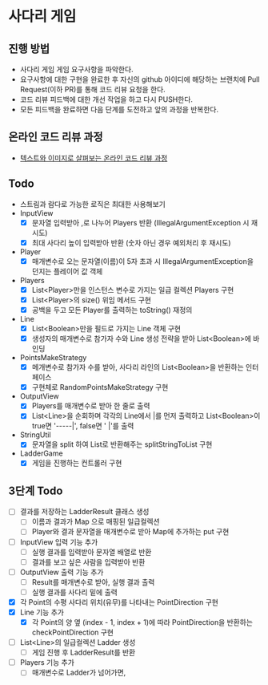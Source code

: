 # 사다리 게임
## 진행 방법
* 사다리 게임 게임 요구사항을 파악한다.
* 요구사항에 대한 구현을 완료한 후 자신의 github 아이디에 해당하는 브랜치에 Pull Request(이하 PR)를 통해 코드 리뷰 요청을 한다.
* 코드 리뷰 피드백에 대한 개선 작업을 하고 다시 PUSH한다.
* 모든 피드백을 완료하면 다음 단계를 도전하고 앞의 과정을 반복한다.

## 온라인 코드 리뷰 과정
* [텍스트와 이미지로 살펴보는 온라인 코드 리뷰 과정](https://github.com/nextstep-step/nextstep-docs/tree/master/codereview)


## Todo
- 스트림과 람다로 가능한 로직은 최대한 사용해보기
- InputView
    - [X] 문자열 입력받아 ,로 나누어 Players 반환 (IllegalArgumentException 시 재시도)
    - [X] 최대 사다리 높이 입력받아 반환 (숫자 아닌 경우 예외처리 후 재시도)
- Player
    - [X] 매개변수로 오는 문자열(이름)이 5자 초과 시 IllegalArgumentException을 던지는 플레이어 값 객체
- Players
    - [X] List\<Player>만을 인스턴스 변수로 가지는 일급 컬렉션 Players 구현
    - [X] List\<Player>의 size() 위임 메서드 구현
    - [X] 공백을 두고 모든 Player를 출력하는 toString() 재정의
- Line
    - [X] List\<Boolean>만을 필드로 가지는 Line 객체 구현
    - [X] 생성자의 매개변수로 참가자 수와 Line 생성 전략을 받아 List\<Boolean>에 바인딩
- PointsMakeStrategy
  - [X] 메개변수로 참가자 수를 받아, 사다리 라인의 List\<Boolean>을 반환하는 인터페이스
  - [X] 구현체로 RandomPointsMakeStrategy 구현
- OutputView
    - [X] Players를 매개변수로 받아 한 줄로 출력
    - [X] List\<Line>을 순회하며 각각의 Line에서 |를 먼저 출력하고 List\<Boolean>이 true면 '-----|', false면 '     |'를 출력
- StringUtil
    - [X] 문자열을 split 하여 List로 반환해주는 splitStringToList 구현
- LadderGame
  - [X] 게임을 진행하는 컨트롤러 구현

## 3단계 Todo
- [ ] 결과를 저장하는 LadderResult 클래스 생성
  - [ ] 이름과 결과가 Map 으로 매핑된 일급컬렉션
  - [ ] Player와 결과 문자열을 매개변수로 받아 Map에 추가하는 put 구현 
- [ ] InputView 입력 기능 추가
  - [ ] 실행 결과를 입력받아 문자열 배열로 반환
  - [ ] 결과를 보고 싶은 사람을 입력받아 반환
- [ ] OutputView 출력 기능 추가
  - [ ] Result를 매개변수로 받아, 실행 결과 출력
  - [ ] 실행 결과를 사다리 밑에 출력
- [X] 각 Point의 수평 사다리 위치(유무)를 나타내는 PointDirection 구현
- [X] Line 기능 추가
  - [X] 각 Point의 양 옆 (index - 1, index + 1)에 따라 PointDirection을 반환하는 checkPointDirection 구현
- [ ] List\<Line>의 일급컬렉션 Ladder 생성
  - [ ] 게임 진행 후 LadderResult를 반환
- [ ] Players 기능 추가
  - [ ] 매개변수로 Ladder가 넘어가면,   
